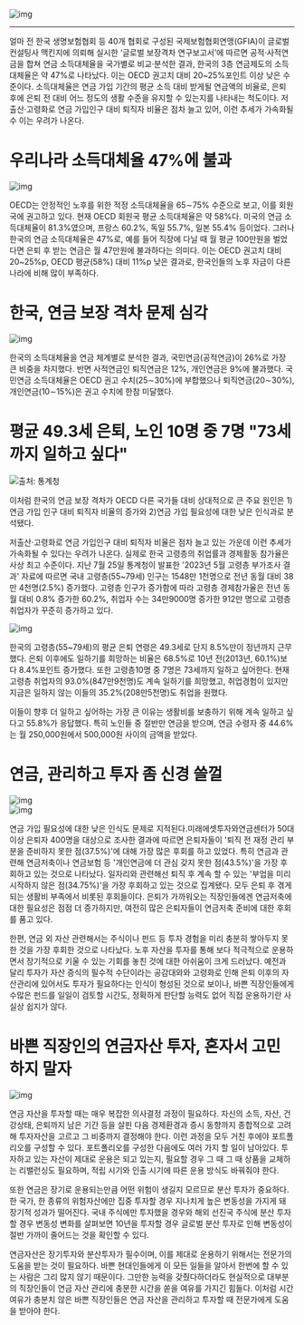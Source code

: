 ![img](https://cdn.maily.so/50q1wfkqogeoegr0ii1v42f7n357)

---

얼마 전 한국 생명보험협회 등 40개 협회로 구성된 국제보험협회연맹(GFIA)이 글로벌 컨설팅사 맥킨지에 의뢰해 실시한 ‘글로벌 보장격차 연구보고서’에 따르면 공적·사적연금을 합쳐 연금 소득대체율을 국가별로 비교·분석한 결과, 한국의 3층 연금제도의 소득대체율은 약 47%로 나타났다. 이는 OECD 권고치 대비 20~25%포인트 이상 낮은 수준이다. 소득대체율은 연금 가입 기간의 평균 소득 대비 받게될 연금액의 비율로, 은퇴 후에 은퇴 전 대비 어느 정도의 생활 수준을 유지할 수 있는지를 나타내는 척도이다. 저출산·고령화로 연금 가입인구 대비 퇴직자 비율은 점차 늘고 있어, 이런 추세가 가속화될 수 이는 우려가 나온다.

# 우리나라 소득대체율 47%에 불과

![img](https://cdn.maily.so/2eapmiqx8af5jv6wf1o9caoam6k0)

OECD는 안정적인 노후를 위한 적정 소득대체율을 65∼75% 수준으로 보고, 이를 회원국에 권고하고 있다. 현재 OECD 회원국 평균 소득대체율은 약 58%다. 미국의 연금 소득대체율이 81.3%였으며, 프랑스 60.2%, 독일 55.7%, 일본 55.4% 등이었다. 그러나 한국의 연금 소득대체율은 47%로, 예를 들어 직장에 다닐 때 월 평균 100만원을 벌었다면 은퇴 후 받는 연금은 월 47만원에 불과하다는 의미다. 이는 OECD 권고치 대비 20~25%p, OECD 평균(58%) 대비 11%p 낮은 결과로, 한국인들의 노후 자금이 다른 나라에 비해 많이 부족하다.

# 한국, 연금 보장 격차 문제 심각

![img](https://cdn.maily.so/8n2dcyl6skkzykz17wa0q720zmik)

한국의 소득대체율을 연금 체계별로 분석한 결과, 국민연금(공적연금)이 26%로 가장 큰 비중을 차지했다. 반면 사적연금인 퇴직연금은 12%, 개인연금은 9%에 불과했다. 국민연금 소득대체율은 OECD 권고 수치(25∼30%)에 부합했으나 퇴직연금(20∼30%), 개인연금(10∼15%)은 권고 수치에 한참 미달했다.

# 평균 49.3세 은퇴, 노인 10명 중 7명 "73세까지 일하고 싶다"

![출처: 통계청](https://cdn.maily.so/lny0eb21zgz6518u9i6v55mtay41)

이처럼 한국의 연금 보장 격차가 OECD 다른 국가들 대비 상대적으로 큰 주요 원인은 1)연금 가입 인구 대비 퇴직자 비율의 증가와 2)연금 가입 필요성에 대한 낮은 인식과로 분석됐다.

저출산·고령화로 연금 가입인구 대비 퇴직자 비율은 점차 늘고 있는 가운데 이런 추세가 가속화될 수 있다는 우려가 나온다. 실제로 한국 고령층의 취업률과 경제활동 참가율은 사상 최고 수준이다. 지난 7월 25일 통계청이 발표한 '2023년 5월 고령층 부가조사 결과' 자료에 따르면 국내 고령층(55~79세) 인구는 1548만 1천명으로 전년 동월 대비 38만 4천명(2.5%) 증가했다. 고령층 인구가 증가함에 따라 고령층 경제참가율은 전년 동월 대비 0.8% 증가한 60.2%, 취업자 수는 34만9000명 증가한 912만 명으로 고령층 취업자가 꾸준히 증가하고 있다.

![img](https://cdn.maily.so/chyn96p2alukiwzagmucrjqd5aj7)

한국의 고령층(55~79세)의 평균 은퇴 연령은 49.3세로 단지 8.5%만이 정년까지 근무했다. 은퇴 이후에도 일하기를 희망하는 비율은 68.5%로 10년 전(2013년, 60.1%)보다 8.4%포인트 증가했다. 또한 고령층10명 중 7명은 73세까지 일하고 싶어한다. 현재 고령층 취업자의 93.0%(847만9천명)도 계속 일하기를 희망했고, 취업경험이 있지만 지금은 일하지 않는 이들의 35.2%(208만5천명)도 취업을 원했다.

이들이 향후 더 일하고 싶어하는 가장 큰 이유는 생활비를 보충하기 위해 계속 일하고 싶다고 55.8%가 응답했다. 특히 노인들 중 절반만 연금을 받으며, 연금 수령자 중 44.6%는 월 250,000원에서 500,000원 사이의 금액을 받았다.

# 연금, 관리하고 투자 좀 신경 쓸껄

![img](https://cdn.maily.so/8alpqme4llp84g60jl6izee0fvd7)  
![img](https://cdn.maily.so/vuaduaovawslfwe5uuexvnbh392d)

연금 가입 필요성에 대한 낮은 인식도 문제로 지적된다.미래에셋투자와연금센터가 50대 이상 은퇴자 400명을 대상으로 조사한 결과에 따르면 은퇴자들이 '퇴직 전 재정 관리 부분을 준비하지 못한 점(37.5%)'에 대해 가장 많은 후회를 하고 있었다. 특히 연금과 관련해 연금저축이나 연금보험 등 '개인연금에 더 관심 갖지 못한 점(43.5%)'을 가장 후회하고 있는 것으로 나타났다. 일자리와 관련해선 퇴직 후 계속 할 수 있는 '부업을 미리 시작하지 않은 점(34.75%)'을 가장 후회하고 있는 것으로 집계됐다. 모두 은퇴 후 겪게 되는 생활비 부족에서 비롯된 후회들이다. 은퇴가 가까워오는 직장인들에겐 연금저축에 대한 필요성은 점점 더 증가하지만, 여전히 많은 은퇴자들이 연금저축 준비에 대한 후회를 품고 있다.

한편, 연금 외 자산 관련해서는 주식이나 펀드 등 투자 경험을 미리 충분히 쌓아두지 못한 것을 가장 후회한 것으로 나타났다. 노후 자산을 투자를 통해 보다 적극적으로 운용하면서 장기적으로 키울 수 있는 기회를 놓친 것에 대한 아쉬움이 크게 드러났다. 예전과 달리 투자가 자산 증식의 필수적 수단이라는 공감대와와 고령화로 인해 은퇴 이후의 자산관리에 있어서도 투자가 필요하다는 인식이 형성된 것으로 보이나, 바쁜 직장인들에게 수많은 펀드를 일일이 검토할 시간도, 정확하게 판단할 능력도 없어 직접 운용하기란 사실상 쉽지가 않다.

# 바쁜 직장인의 연금자산 투자, 혼자서 고민하지 말자

![img](https://cdn.maily.so/k9lneb7rgu4oobnxf29auo8pqr2r)

연금 자산을 투자할 때는 매우 복잡한 의사결정 과정이 필요하다. 자신의 소득, 자산, 건강상태, 은퇴까지 남은 기간 등을 살핀 다음 경제환경과 증시 동향까지 종합적으로 고려해 투자자산을 고르고 그 비중까지 결정해야 한다. 이런 과정을 모두 거친 후에야 포트폴리오를 구성할 수 있다. 포트폴리오를 구성한 다음에도 여러 가지 할 일이 남아있다. 투자하고 있는 자산이 제대로 운용은 되고 있는지, 필요할 경우 그 때 그 때 상품을 교체하는 리밸런싱도 필요하며, 적립 시기와 인출 시기에 따른 운용 방식도 바꿔줘야 한다.

또한 연금은 장기로 운용되는만큼 어떤 위험이 생길지 모르므로 분산 투자가 중요하다. 한 국가, 한 종류의 위험자산에만 집중 투자할 경우 지나치게 높은 변동성을 가지게 돼 장기적 성과가 떨어진다. 국내 주식에만 투자했을 경우와 해외 선진국 주식에 분산 투자할 경우 변동성 변화를 살펴보면 10년을 투자할 경우 글로벌 분산 투자로 인해 변동성이 절반 가까이 줄어드는 것을 확인할 수 있다.

연금자산은 장기투자와 분산투자가 필수이며, 이를 제대로 운용하기 위해서는 전문가의 도움을 받는 것이 필요하다. 바쁜 현대인들에게 이 모든 일들을 알아서 한번에 할 수 있는 사람은 그리 많지 않기 때문이다. 그만한 능력을 갖췄다하더라도 현실적으로 대부분의 직장인들이 연금 자산 관리에 충분한 시간을 쏟을 여유를 가지긴 힘들다. 이처럼 시간 여유가 충분치 않은 바쁜 직장인들은 연금 자산을 관리하고 투자할 때 전문가에게 도움을 받아야 한다.